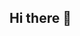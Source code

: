 ## Hi there 👋

<!--
**zazering/zazering** is a ✨ _special_ ✨ repository because its `README.md` (this file) appears on your GitHub profile.

Here are some ideas to get you started:

- 🔭 I’m currently working on C++ and Python projects
- 🌱 I’m currently learning ML, NLP, Golang
-->
